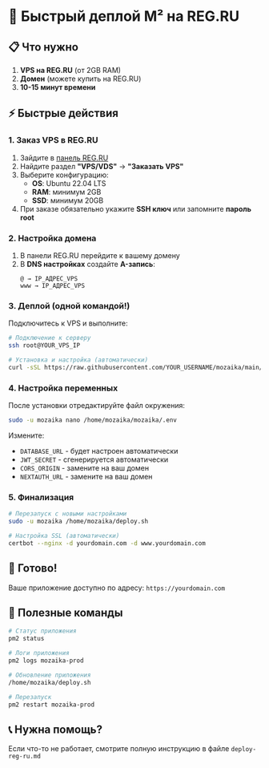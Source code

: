 # 🚀 Быстрый деплой M² на REG.RU

## 📋 Что нужно

1. **VPS на REG.RU** (от 2GB RAM)
2. **Домен** (можете купить на REG.RU)
3. **10-15 минут времени**

## ⚡ Быстрые действия

### 1. Заказ VPS в REG.RU

1. Зайдите в [панель REG.RU](https://www.reg.ru/user/account/#/card/110482996)
2. Найдите раздел **"VPS/VDS"** → **"Заказать VPS"**
3. Выберите конфигурацию:
   - **OS**: Ubuntu 22.04 LTS
   - **RAM**: минимум 2GB
   - **SSD**: минимум 20GB
4. При заказе обязательно укажите **SSH ключ** или запомните **пароль root**

### 2. Настройка домена

1. В панели REG.RU перейдите к вашему домену
2. В **DNS настройках** создайте **A-запись**:
   ```
   @ → IP_АДРЕС_VPS
   www → IP_АДРЕС_VPS
   ```

### 3. Деплой (одной командой!)

Подключитесь к VPS и выполните:

```bash
# Подключение к серверу
ssh root@YOUR_VPS_IP

# Установка и настройка (автоматически)
curl -sSL https://raw.githubusercontent.com/YOUR_USERNAME/mozaika/main/install-server.sh | bash
```

### 4. Настройка переменных

После установки отредактируйте файл окружения:

```bash
sudo -u mozaika nano /home/mozaika/mozaika/.env
```

Измените:
- `DATABASE_URL` - будет настроен автоматически
- `JWT_SECRET` - сгенерируется автоматически
- `CORS_ORIGIN` - замените на ваш домен
- `NEXTAUTH_URL` - замените на ваш домен

### 5. Финализация

```bash
# Перезапуск с новыми настройками
sudo -u mozaika /home/mozaika/deploy.sh

# Настройка SSL (автоматически)
certbot --nginx -d yourdomain.com -d www.yourdomain.com
```

## 🎉 Готово!

Ваше приложение доступно по адресу: `https://yourdomain.com`

## 🔧 Полезные команды

```bash
# Статус приложения
pm2 status

# Логи приложения
pm2 logs mozaika-prod

# Обновление приложения
/home/mozaika/deploy.sh

# Перезапуск
pm2 restart mozaika-prod
```

## 📞 Нужна помощь?

Если что-то не работает, смотрите полную инструкцию в файле `deploy-reg-ru.md`